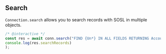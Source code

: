 ---
---

## Search

`Connection.search` allows you to search records with SOSL in multiple objects.

```javascript
/* @interactive */
const res = await conn.search("FIND {Un*} IN ALL FIELDS RETURNING Account(Id, Name), Lead(Id, Name)");
console.log(res.searchRecords)
);
```


